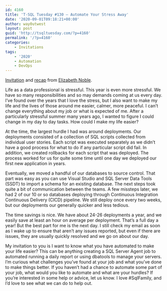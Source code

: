 ```yaml
---
id: 4160
title: 'T-SQL Tuesday #130 – Automate Your Stress Away'
date: '2020-09-01T09:18:21+00:00'
author: way0utwest
layout: post
guid: 'http://tsqltuesday.com/?p=4160'
permalink: '/?p=4160'
categories:
    - Invitations
tags:
    - '2020'
    - Automation
    - DevOps
---
```


[Invitation](https://sqlzelda.wordpress.com/2020/09/01/t-sql-tuesday-130-automate-your-stress-away/) and [recap](https://sqlzelda.wordpress.com/2020/09/21/t-sql-tuesday-130-recap-automate-your-stress-away/) from [Elizabeth Noble](https://sqlzelda.wordpress.com/).

Life as a data professional is stressful. This year is even more stressful. We have so many responsibilities and so may demands coming at us every day. I’ve found over the years that I love the stress, but I also want to make my life and the lives of those around me easier, calmer, more peaceful. I can’t change everything about my job or what is expected of me. After a particularly stressful summer many years ago, I wanted to figure I could change in my day to day tasks. How could I make my life easier?

At the time, the largest hurdle I had was around deployments. Our deployments consisted of a collection of SQL scripts collected from individual user stories. Each script was executed separately as we didn’t have a good process for what to do if any particular script did fail. In addition, we created rollbacks for each script that was deployed. The process worked for us for quite some time until one day we deployed our first new application in years.

Eventually, we moved a handful of our databases to source control. That part was easy as you can use Visual Studio and SQL Server Data Tools (SSDT) to import a schema for an existing database. The next steps took quite a bit of communication between the teams. A few missteps later, we had 2 of our 10 or so databases deploying through Continuous Integration Continuous Delivery (CICD) pipeline. We still deploy once every two weeks, but our deployments our generally quicker and less tedious.

The time savings is nice. We have about 24-26 deployments a year, and we easily save at least an hour on average per deployment. That’s a full day a year! But the best part for me is the next day. I still check my email as soon as I wake up to ensure that aren’t any issues reported, but even if there are issues, they are usually quickly resolved and we go on about our day.

My invitation to you is I want to know what you have automated to make your life easier? This can be anything creating a SQL Server Agent job to automated running a daily report or using dbatools to manage your servers. I’m curious what challenges you’ve found at your job and what you’ve done to make things better. If you haven’t had a chance to automate some part of your job, what would you like to automate and what are your hurdles? If you’re interested in some help or advice, let us know. I love #SqlFamily, and I’d love to see what we can do to help out.